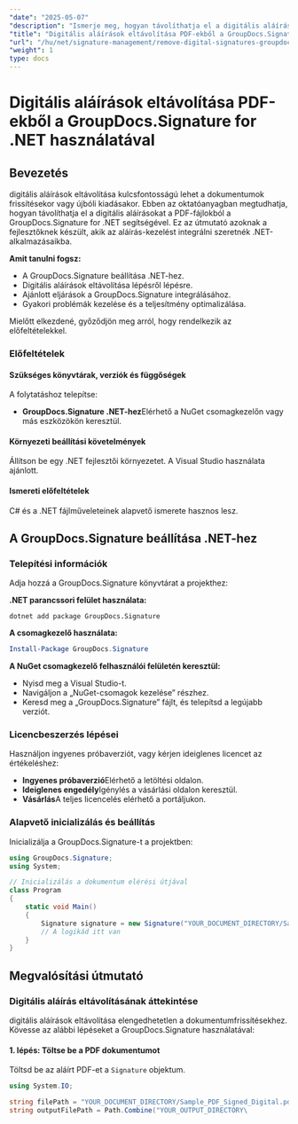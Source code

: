 ```yaml
---
"date": "2025-05-07"
"description": "Ismerje meg, hogyan távolíthatja el a digitális aláírásokat a PDF-fájlokból a GroupDocs.Signature for .NET segítségével. Ez az útmutató a beállítást, a megvalósítást és a bevált gyakorlatokat ismerteti."
"title": "Digitális aláírások eltávolítása PDF-ekből a GroupDocs.Signature for .NET használatával"
"url": "/hu/net/signature-management/remove-digital-signatures-groupdocs-signature-net/"
"weight": 1
type: docs
---
```

# Digitális aláírások eltávolítása PDF-ekből a GroupDocs.Signature for .NET használatával

## Bevezetés

digitális aláírások eltávolítása kulcsfontosságú lehet a dokumentumok frissítésekor vagy újbóli kiadásakor. Ebben az oktatóanyagban megtudhatja, hogyan távolíthatja el a digitális aláírásokat a PDF-fájlokból a GroupDocs.Signature for .NET segítségével. Ez az útmutató azoknak a fejlesztőknek készült, akik az aláírás-kezelést integrálni szeretnék .NET-alkalmazásaikba.

**Amit tanulni fogsz:**
- A GroupDocs.Signature beállítása .NET-hez.
- Digitális aláírások eltávolítása lépésről lépésre.
- Ajánlott eljárások a GroupDocs.Signature integrálásához.
- Gyakori problémák kezelése és a teljesítmény optimalizálása.

Mielőtt elkezdené, győződjön meg arról, hogy rendelkezik az előfeltételekkel.

### Előfeltételek

#### Szükséges könyvtárak, verziók és függőségek
A folytatáshoz telepítse:
- **GroupDocs.Signature .NET-hez**Elérhető a NuGet csomagkezelőn vagy más eszközökön keresztül.
  

#### Környezeti beállítási követelmények
Állítson be egy .NET fejlesztői környezetet. A Visual Studio használata ajánlott.

#### Ismereti előfeltételek
C# és a .NET fájlműveleteinek alapvető ismerete hasznos lesz.

## A GroupDocs.Signature beállítása .NET-hez

### Telepítési információk

Adja hozzá a GroupDocs.Signature könyvtárat a projekthez:

**.NET parancssori felület használata:**
```shell
dotnet add package GroupDocs.Signature
```

**A csomagkezelő használata:**
```powershell
Install-Package GroupDocs.Signature
```

**A NuGet csomagkezelő felhasználói felületén keresztül:**
- Nyisd meg a Visual Studio-t.
- Navigáljon a „NuGet-csomagok kezelése” részhez.
- Keresd meg a „GroupDocs.Signature” fájlt, és telepítsd a legújabb verziót.

### Licencbeszerzés lépései

Használjon ingyenes próbaverziót, vagy kérjen ideiglenes licencet az értékeléshez:
- **Ingyenes próbaverzió**Elérhető a letöltési oldalon.
- **Ideiglenes engedély**Igénylés a vásárlási oldalon keresztül.
- **Vásárlás**A teljes licencelés elérhető a portáljukon.

### Alapvető inicializálás és beállítás

Inicializálja a GroupDocs.Signature-t a projektben:

```csharp
using GroupDocs.Signature;
using System;

// Inicializálás a dokumentum elérési útjával
class Program
{
    static void Main()
    {
        Signature signature = new Signature("YOUR_DOCUMENT_DIRECTORY/Sample_PDF_Signed_Digital.pdf");
        // A logikád itt van
    }
}
```

## Megvalósítási útmutató

### Digitális aláírás eltávolításának áttekintése

digitális aláírások eltávolítása elengedhetetlen a dokumentumfrissítésekhez. Kövesse az alábbi lépéseket a GroupDocs.Signature használatával:

#### 1. lépés: Töltse be a PDF dokumentumot

Töltsd be az aláírt PDF-et a `Signature` objektum.

```csharp
using System.IO;

string filePath = "YOUR_DOCUMENT_DIRECTORY/Sample_PDF_Signed_Digital.pdf";
string outputFilePath = Path.Combine("YOUR_OUTPUT_DIRECTORY\